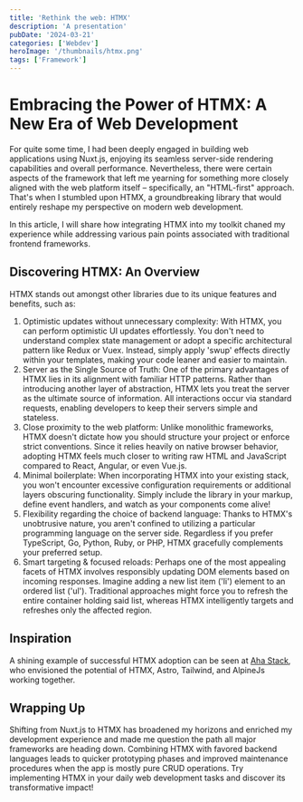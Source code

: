 ```yaml
---
title: 'Rethink the web: HTMX'
description: 'A presentation'
pubDate: '2024-03-21'
categories: ['Webdev']
heroImage: '/thumbnails/htmx.png'
tags: ['Framework']
---
```


# Embracing the Power of HTMX: A New Era of Web Development

For quite some time, I had been deeply engaged in building web applications using Nuxt.js, enjoying its seamless server-side rendering capabilities and overall performance. Nevertheless, there were certain aspects of the framework that left me yearning for something more closely aligned with the web platform itself – specifically, an "HTML-first" approach. That's when I stumbled upon HTMX, a groundbreaking library that would entirely reshape my perspective on modern web development.

In this article, I will share how integrating HTMX into my toolkit chaned my experience while addressing various pain points associated with traditional frontend frameworks.

## Discovering HTMX: An Overview

HTMX stands out amongst other libraries due to its unique features and benefits, such as:

1. Optimistic updates without unnecessary complexity: With HTMX, you can perform optimistic UI updates effortlessly. You don't need to understand complex state management or adopt a specific architectural pattern like Redux or Vuex. Instead, simply apply 'swup' effects directly within your templates, making your code leaner and easier to maintain.
2. Server as the Single Source of Truth: One of the primary advantages of HTMX lies in its alignment with familiar HTTP patterns. Rather than introducing another layer of abstraction, HTMX lets you treat the server as the ultimate source of information. All interactions occur via standard requests, enabling developers to keep their servers simple and stateless.
3. Close proximity to the web platform: Unlike monolithic frameworks, HTMX doesn't dictate how you should structure your project or enforce strict conventions. Since it relies heavily on native browser behavior, adopting HTMX feels much closer to writing raw HTML and JavaScript compared to React, Angular, or even Vue.js.
4. Minimal boilerplate: When incorporating HTMX into your existing stack, you won't encounter excessive configuration requirements or additional layers obscuring functionality. Simply include the library in your markup, define event handlers, and watch as your components come alive!
5. Flexibility regarding the choice of backend language: Thanks to HTMX's unobtrusive nature, you aren't confined to utilizing a particular programming language on the server side. Regardless if you prefer TypeScript, Go, Python, Ruby, or PHP, HTMX gracefully complements your preferred setup.
6. Smart targeting & focused reloads: Perhaps one of the most appealing facets of HTMX involves responsibly updating DOM elements based on incoming responses. Imagine adding a new list item ('li') element to an ordered list ('ul'). Traditional approaches might force you to refresh the entire container holding said list, whereas HTMX intelligently targets and refreshes only the affected region.

## Inspiration

A shining example of successful HTMX adoption can be seen at [Aha Stack](https://ahastack.dev/), who envisioned the potential of HTMX, Astro, Tailwind, and AlpineJs working together.

## Wrapping Up

Shifting from Nuxt.js to HTMX has broadened my horizons and enriched my development experience and made me question the path all major frameworks are heading down. Combining HTMX with favored backend languages leads to quicker prototyping phases and improved maintenance procedures when the app is mostly pure CRUD operations. Try implementing HTMX in your daily web development tasks and discover its transformative impact!
